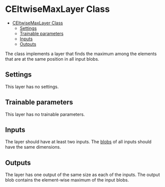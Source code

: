 # CEltwiseMaxLayer Class

<!-- TOC -->

- [CEltwiseMaxLayer Class](#celtwisemaxlayer-class)
    - [Settings](#settings)
    - [Trainable parameters](#trainable-parameters)
    - [Inputs](#inputs)
    - [Outputs](#outputs)

<!-- /TOC -->

The class implements a layer that finds the maximum among the elements that are at the same position in all input blobs.

## Settings

This layer has no settings.

## Trainable parameters

This layer has no trainable parameters.

## Inputs

The layer should have at least two inputs. The [blobs](..\DnnBlob.md) of all inputs should have the same dimensions.

## Outputs

The layer has one output of the same size as each of the inputs. The output blob contains the element-wise maximum of the input blobs.
